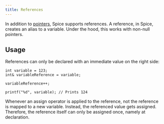 ```yaml
---
title: References
---
```


In addition to [pointers](../pointers), Spice supports references. A reference, in Spice, creates an alias to a variable. Under
the hood, this works with non-null pointers.

## Usage

References can only be declared with an immediate value on the right side:

```spice
int variable = 123;
int& variableReference = variable;

variableReference++;

printf("%d", variable); // Prints 124
```

Whenever an assign operator is applied to the reference, not the reference is mapped to a new variable. Instead, the referenced
value gets assigned. Therefore, the reference itself can only be assigned once, namely at declaration.